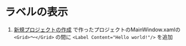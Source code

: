 # ラベルの表示

1. [新規プロジェクトの作成](./1.Project.md) で作ったプロジェクトのMainWindow.xamlの `<Grid>`〜`</Grid>` の間に `<Label Content="Hello world!"/>` を追加